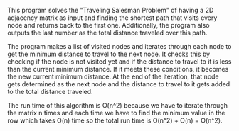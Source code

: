 This program solves the "Traveling Salesman Problem" of having a 2D adjacency matrix as input and finding the 
shortest path that visits every node and returns back to the first one. Additionally, the program also outputs 
the last number as the total distance traveled over this path.

The program makes a list of visited nodes and iterates through each node to get the minimum distance to travel to 
the next node. It checks this by checking if the node is not visited yet and if the distance to travel to it is 
less than the current minimum distance. If it meets these conditions, it becomes the new current minimum distance. 
At the end of the iteration, that node gets determined as the next node and the distance to travel to it gets added 
to the total distance traveled.

The run time of this algorithm is O(n^2) because we have to iterate through the matrix n times and each time we have 
to find the minimum value in the row which takes O(n) time so the total run time is O(n^2) + O(n) = O(n^2).